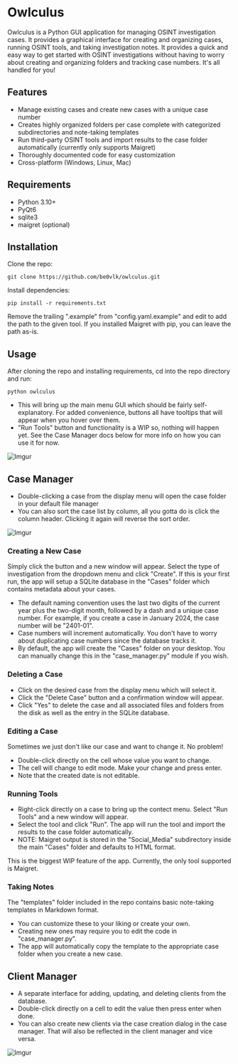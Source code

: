 # Owlculus

Owlculus is a Python GUI application for managing OSINT investigation cases. It provides a graphical interface for creating and organizing cases, running OSINT tools, and taking investigation notes.
It provides a quick and easy way to get started with OSINT investigations without having to worry about creating and organizing folders and tracking case numbers. It's all handled for you!


## Features

- Manage existing cases and create new cases with a unique case number
- Creates highly organized folders per case complete with categorized subdirectories and note-taking templates 
- Run third-party OSINT tools and import results to the case folder automatically (currently only supports Maigret)
- Thoroughly documented code for easy customization
- Cross-platform (Windows, Linux, Mac)

## Requirements

- Python 3.10+
- PyQt6
- sqlite3
- maigret (optional)

## Installation

Clone the repo:

```git clone https://github.com/be0vlk/owlculus.git ```

Install dependencies:

```pip install -r requirements.txt```

Remove the trailing ".example" from "config.yaml.example" and edit to add the path to the given tool. If you installed Maigret with pip, you can leave the path as-is.

## Usage

After cloning the repo and installing requirements, cd into the repo directory and run:

```python owlculus```

- This will bring up the main menu GUI which should be fairly self-explanatory. For added convenience, buttons all have tooltips that will appear when you hover over them.
- "Run Tools" button and functionality is a WIP so, nothing will happen yet. See the Case Manager docs below for more info on how you can use it for now.<br>

![Imgur](https://i.imgur.com/7Zmxt8x.png)

## Case Manager

- Double-clicking a case from the display menu will open the case folder in your default file manager
- You can also sort the case list by column, all you gotta do is click the column header. Clicking it again will reverse the sort order.

![Imgur](https://i.imgur.com/6mmkN03.png)

### Creating a New Case

Simply click the button and a new window will appear. Select the type of investigation from the dropdown menu and click "Create". If this is your first run, the app will setup a SQLite database in the "Cases" folder which contains metadata about your cases.<br>
- The default naming convention uses the last two digits of the current year plus the two-digit month, followed by a dash and a unique case number. For example, if you create a case in January 2024, the case number will be "2401-01".
- Case numbers will increment automatically. You don't have to worry about duplicating case numbers since the database tracks it.
- By default, the app will create the "Cases" folder on your desktop. You can manually change this in the "case_manager.py" module if you wish.

### Deleting a Case

- Click on the desired case from the display menu which will select it. 
- Click the "Delete Case" button and a confirmation window will appear. 
- Click "Yes" to delete the case and all associated files and folders from the disk as well as the entry in the SQLite database.

### Editing a Case

Sometimes we just don't like our case and want to change it. No problem!

- Double-click directly on the cell whose value you want to change.
- The cell will change to edit mode. Make your change and press enter.
- Note that the created date is not editable.

### Running Tools

- Right-click directly on a case to bring up the contect menu. Select "Run Tools" and a new window will appear.
- Select the tool and click "Run". The app will run the tool and import the results to the case folder automatically.
- NOTE: Maigret output is stored in the "Social_Media" subdirectory inside the main "Cases" folder and defaults to HTML format.

This is the biggest WIP feature of the app. Currently, the only tool supported is Maigret.

### Taking Notes

The "templates" folder included in the repo contains basic note-taking templates in Markdown format. 

- You can customize these to your liking or create your own. 
- Creating new ones may require you to edit the code in "case_manager.py". 
- The app will automatically copy the template to the appropriate case folder when you create a new case.

## Client Manager

- A separate interface for adding, updating, and deleting clients from the database.
- Double-click directly on a cell to edit the value then press enter when done.
- You can also create new clients via the case creation dialog in the case manager. That will also be reflected in the client manager and vice versa.

![Imgur](https://i.imgur.com/Bb1Ml65.png)
